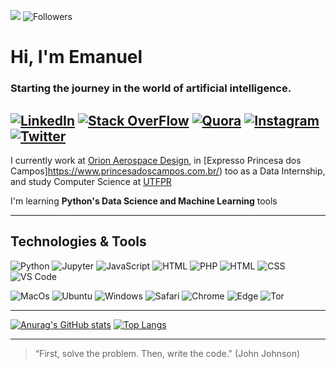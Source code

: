 ![](https://komarev.com/ghpvc/?username=almemanuel&style=social&color=000000) ![Followers](https://img.shields.io/github/followers/almemanuel?color=000000&label=Followers&logo=github&logoColor=black&style=social)
# Hi, I'm Emanuel
### Starting the journey in the world of artificial intelligence.
[![LinkedIn](https://img.shields.io/badge/LinkedIn-000000?style=flat&logo=linkedin&logoColor=white)](https://lindkedin.cm/in/almeida-emanuel) [![Stack OverFlow](https://img.shields.io/badge/OverFlow-000000?style=flat&logo=stackoverflow&logoColor=white)](https://stackoverflow.com/users/14760560/emanuel-almeida) [![Quora](https://img.shields.io/badge/Quora-000000?style=flat&logo=quora&logoColor=white)](https://pt.quora.com/profile/Emanuel-Almeida) [![Instagram](https://img.shields.io/badge/Instagram-000000?style=flat&logo=instagram&logoColor=white)](https://instagram.com/em_almeid) [![Twitter](https://img.shields.io/badge/Twitter-000000?style=flat&logo=twitter&logoColor=white)](https://twitter.com/em_almeid)
---
I currently work at [Orion Aerospace Design](https://orionaerospace.com.br), in [Expresso Princesa dos Campos]https://www.princesadoscampos.com.br/) too as a Data Internship, and study Computer Science at [UTFPR](https://utfpr.edu.br)

I'm learning **Python's Data Science and Machine Learning** tools

---
## Technologies & Tools
![Python](https://img.shields.io/badge/Python-000000?style=flat&logo=python&logoColor=white) ![Jupyter](https://img.shields.io/badge/Jupyter-000000?style=flat&logo=jupyter&logoColor=white) ![JavaScript](https://img.shields.io/badge/JavaScript-000000?style=flat&logo=javascript&logoColor=white) ![HTML](https://img.shields.io/badge/HTML-000000?style=flat&logo=html5&logoColor=white) ![PHP](https://img.shields.io/badge/PHP-000000?style=flat&logo=php&logoColor=white) ![HTML](https://img.shields.io/badge/HTML-000000?style=flat&logo=html5&logoColor=white) ![CSS](https://img.shields.io/badge/CSS-000000?style=flat&logo=css3&logoColor=white) ![VS Code](https://img.shields.io/badge/VS_Code-000000?style=flat&logo=visual%20studio%20code&logoColor=white)

![MacOs](https://img.shields.io/badge/Catalina-000000?style=flat&logo=apple&logoColor=white) ![Ubuntu](https://img.shields.io/badge/Ubuntu-000000?style=flat&logo=ubuntu&logoColor=white) ![Windows](https://img.shields.io/badge/Windows-000000?style=flat&logo=windows&logoColor=white) ![Safari](https://img.shields.io/badge/Safari-000000?style=flat&logo=safari&logoColor=white) ![Chrome](https://img.shields.io/badge/Chrome-000000?style=flat&logo=Google-chrome&logoColor=white) ![Edge](https://img.shields.io/badge/Edge-000000?style=flat&logo=Microsoft-edge&logoColor=white) ![Tor](https://img.shields.io/badge/Tor-000000?style=flat&logo=Tor-Browser&logoColor=white)

---
[![Anurag's GitHub stats](https://github-readme-stats.vercel.app/api?username=almemanuel&hide=stars&count_private=true&show_icons=true&theme=tokyonight&border_radius=4&custom_title=GitHub%20Stats&include_all_commits=true)](https://github.com/anuraghazra/github-readme-stats)
[![Top Langs](https://github-readme-stats.vercel.app/api/top-langs/?username=almemanuel&layout=compact&count_private=true&show_icons=true&theme=tokyonight&border_radius=4&include_all_commits=true&langs_count=10)](https://github.com/anuraghazra/github-readme-stats)

---
> “First, solve the problem. Then, write the code." (John Johnson)
